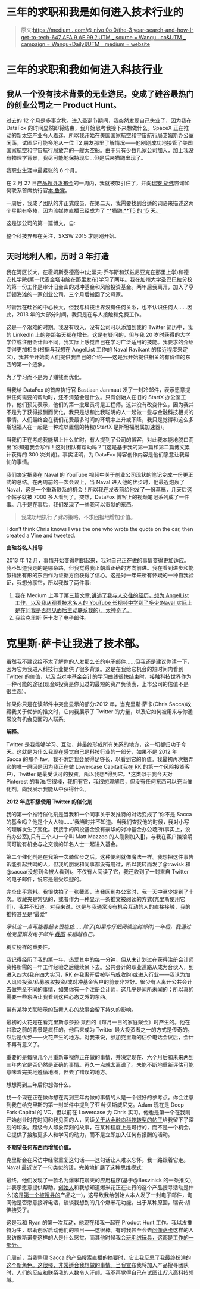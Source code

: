 # 三年的求职和我是如何进入技术行业的

> 原文:[https://medium . com/@ nivo 0o 0/the-3 year-search-and-how-I-get-to-tech-647 AFA 9 AE 99？UTM _ source = Wanqu . co&UTM _ campaign = Wanqu+Daily&UTM _ medium = website](https://medium.com/@nivo0o0/the-3-year-job-search-and-how-i-got-into-tech-647afa9ae99?utm_source=wanqu.co&utm_campaign=Wanqu+Daily&utm_medium=website)



# 三年的求职和我如何进入科技行业

## 我从一个没有技术背景的无业游民，变成了硅谷最热门的创业公司之一 Product Hunt。

过去的 12 个月是多事之秋。进入圣诞节期间，我突然发现自己失业了，因为我在 DataFox 的时间显然即将结束，我开始思考我接下来想做什么。SpaceX 正在推动的新太空产业令人着迷，所以我开始在美国国家航空和宇宙航行局艾姆斯办公室闲荡，试图尽可能多地从一位 T2 朋友那里了解情况——他刚刚成功地接管了美国国家航空和宇宙航行局放弃的一艘太空船。由于只有少数几家公司加入，加上我没有物理学背景，我尽可能地保持现实...但是后来猫鼬出现了。

我职业生涯中最紧张的 6 个月。

在 2 月 27 日[产品搜寻发布会](https://www.producthunt.com/tech/meerkat)的一周内，我就被吸引住了，并向[瑞安·胡佛](https://medium.com/u/c2146664c8e4?source=post_page-----647afa9ae99--------------------------------)咨询如何联系首席执行官[本·鲁宾](https://medium.com/u/a2d897d39412?source=post_page-----647afa9ae99--------------------------------)。



一周后，我成了团队的非正式成员，在第二天，我需要找到合适的词语来描述这两个星期有多棒，因为流媒体直播已经成为了 [**猫鼬:**T5 的 15 天。](/@Meerkat/meerkat-15-days-in-16c256836b6a#.dbo9k3274)



这是该公司的第一篇博文，自:

整个科技界都在关注，SXSW 2015 才刚刚开始。



## **天时地利人和，历时 3 年打造**

我在湾区长大，在霍姆斯泰德高中(史蒂夫·乔布斯和沃兹尼亚克在那里上学)和德安扎学院(第一代麦金塔电脑在那里发布)学习了两年。我在加州大学圣巴巴拉分校的第一份工作是审计旧金山的对冲基金和风险投资基金。两年后我离开，加入了亨廷顿海滩的一家创业公司，三个月后搬回了父母家。

尽管我在硅谷的中心长大，但我与科技世界没有任何关系，也不认识任何人……因此，2013 年的大部分时间，我只是在与人接触和免费工作。

这是一个艰难的时期。我没有收入，没有公司可以添加到我的 Twitter 简历中，我的 LinkedIn 上的差距每天都在增长。这是有疑问的，但与我 20 岁时获得的大学学位或注册会计师不同，我实际上感觉自己在学习广泛适用的技能。我要求的介绍变得更加相关(根据与我想在 AngelList 工作的 Naval Ravikant 的接近程度来定义)，我甚至开始向人们提供我自己的介绍——这是我开始提供相关的有价值的东西的第一个迹象。

为了学习而不是为了赚钱而优化。

当我给 DataFox 的首席执行官 Bastiaan Janmaat 发了一封冷邮件，表示愿意提供任何需要的帮助时，还不清楚会是什么。只有创始人在旧的 StartX 办公室工作，他们预先表示，他们的第一批雇员将是工程师。这并没有改变什么，因为我并不是为了获得报酬而优化，我只是想和比我聪明的人一起做一些与金融科技相关的事情。人们最终会在我们花费最多时间的环境中上升或下降，我只是觉得和这么多斯坦福人在一起是一种难以置信的特权(StartX 是斯坦福附属加速器)。

当我们正在考虑我能帮上什么忙时，有人提到了公司的博客，对此我本能地脱口而出“你知道我会写作！这对团队有帮助吗？”(这是基于我的第一篇和第二篇博文累计获得的 300 次浏览)。事实证明，为 DataFox 博客创作内容是他们愿意让我帮忙的事情。

我们决定把我在 Naval 的 YouTube 视频中关于创业公司现状的笔记变成一份更正式的总结。在两周前的一次会议上，当 Naval 进入他的优步时，他最近炮轰了 Naval，这是一个重新联系的机会！所以我在发表前给他发了一份草稿，几天后这个帖子就被 7000 多人看到了。突然，DataFox 博客上的视频笔记系列成了一件事。几乎是在事后，我们发现了一些我可以贡献的东西。

> 我成功地执行了*我的*策略，不求回报地增加价值。



I don’t think Chris knows I was the one who wrote the quote on the car, then created a Vine and tweeted.



**由硅谷名人指导**

2013 年 12 月，事情开始变得明朗起来，我对自己正在做的事情变得更加适应。我不知道我走的是哪条路，但我觉得我正朝着正确的方向前进。我在看到进步和能够指出有形的东西作为证据方面获得了信心。这是对一年来所有怀疑的一种自我验证，我想分享它，所以我做了两件事:

1.  我在 Medium 上写了第三篇文章[,讲述了我与人交往的经历，想为 AngelList 工作，以及我从观看技术名人的 YouTube 长视频中学到了多少(Naval 实际上是在问我是否想见面后主动联系我的)。太神奇了。](/@nivo0o0/mentored-by-silicon-valley-luminaries-e8d49a3e4294)
2.  我给克里斯·萨卡发了电子邮件。



# 克里斯·萨卡让我进了技术部。

虽然我不建议给不太了解你的人发那么长的电子邮件……但我还是建议你读一下，因为它为我进入科技行业提供了很多背景。这是在我给它机会的短时间内看到 Twitter 的价值，以及当对冲基金会计的学习曲线很快结束时，接触科技世界作为一种可能的途径(现金&投资是你见过的最短的资产负债表，上市公司的估值不是很主观)。

如果你只是在读邮件中突出显示的部分:2012 年，当克里斯·萨卡(Chris Sacca)收藏我关于优步的推文时，它向我展示了 Twitter 的力量，以及它如何被用来与你通常没有机会见面的人联系。



**解释。**

Twitter 是我能够学习、互动，并最终形成所有关系的地方，这一切都归功于今天。这就是为什么我现在感觉自己是科技行业的一部分，如果不是 2012 年 Sacca 的那个 fav，我不确定我会呆得足够长，以看到它的价值。我最初再次摆弄它的唯一原因是因为我正在做 Lowercase Capital(我在 RK 的第一个风险投资客户)，Twitter 是最受认可的投资，所以我想*得到它。*这类似于我今天对 Pinterest 的看法:它很棒，我拥有它，我很想理解它，但没有任何东西可以充当催化剂，向我展示我能从中获得什么。

**2012 年底积极使用 Twitter 的催化剂**

我的第一个推特催化剂是当我和一个同事关于发推特的对话变成了“你不是 Sacca 的基金吗？他是个大人物……”我当时并不知道。当我们查找他的时候，我对小写的理解发生了变化。我接手的风投基金没有豪华的对冲基金办公场所(事实上，没有办公室),只有三个人(一个叫 Matt Mazzeo 的人刚刚加入🎉)，与我在客户接洽期间可能有机会与之交谈的知名人士一起进入基金。

第二个催化剂是在我第一次骑优步之后。这种便利就像魔法一样。我想把这件事告诉能引起共鸣的人，但我的朋友和同事都没有用过，所以我转而发了@travisk 和@sacca(没想到会被人看到)。不仅有人阅读了它，我还收到了一封来自 Twitter 的电子邮件，说它是最受欢迎的。



完全出乎意料。我很快拍了一张截图，当我回到办公室时，我一天中至少提到了十次。收藏夹是常见的，或者作为一种显示一条推文被阅读的方式(克里斯使用它们)，我并不知道。对我来说，这是与我通常没有机会互动的人的直接接触，我的推特甚至是“最爱”

*承认这一点可能看起来很尴尬……除了(如果你仔细阅读这封邮件)一年后，我通过给克里斯发电子邮件* [*截图*](https://twitter.com/nivo0o0/status/663573911074770944) *来超越自己。*

树立榜样的重要性。

我记得经历了我的第一年，热爱其中的每一分钟，但从未计划过在获得注册会计师资格所需的一年工作经验之后继续呆下去。公共会计的职业道路从成为合伙人，到进入四大(我在四大实习，RK 在我离开后被毕马威收购)或进入行业——我认为加入风险投资/私募股权投资/或对冲基金客户的前景非常好。很少有人离开公共会计去做完全不同的事情，如果你有一个注册会计师，这几乎是闻所未闻的；所以真的需要一些东西让我看到这种心态之外的东西。

带有某种关联暗示的鼓舞人心的故事会留下持久的影响。

最初的火花是在看克里斯与莎拉·莱西的《每月一日的家庭聚会》时产生的。他在谷歌之前的背景是疯狂的，他后来成为 Twitter 最大投资者之一的方式是传奇的。然后是优步——火花产生的地方。对我来说，参加克里斯的估价电话会议后，会计不再有意义了。



重要的是每隔几个月重新审视你正在做的事情，并决定现在、六个月后和未来两到三年内它是否仍然是正确的事情。再久一点就太离谱了。未能不断地重新评估可能意味着完美地遵循地图，但去了错误的地方。

想想两到三年后你想做什么。

找一个现在正在做你想在两到三年内做的事情的人是一个很好的参考点。你会注意到我在给克里斯的第一封邮件中提到了亚当·贝斯威尼克。Adam 现在是 Deep Fork Capital 的 VC，但以前在 Lowercase 为 Chris 实习。他也是第一个在我刚开始创业时花时间和我见面的人，阅读[关于从金融向科技转型的帖子](http://ventureminded.me/post/58055108489/from-jefferies-to-wanelo-a-25-year-job-search)给我留下了深刻的印象。超级令人印象深刻的故事，在某种程度上是可行的，而不是一个机会。它提供了接触更多人和学习的动力，而不是立即加入任何有报酬的活动。

**不期望任何东西而增加价值。**

克里斯会在采访中经常重复这句话——这句话让人难以忘怀。我一路跟着它走。Naval 最近说了一句类似的话，完美地扩展了这种思维模式:



最终，他们发现了一款名为爆米花聊天的应用程序(基于@Besvinick 的一条推文),并表示愿意提供帮助。[创始人](https://twitter.com/Popcorn_Ryan)和我想知道爆米花正在进行的这个产品搜寻活动是什么(这是[第一个被搜寻的](https://pando.com/2013/12/04/can-the-democratic-power-of-a-platform-like-hacker-news-be-applied-to-products/)产品之一)，这导致我给创始人本人发了一封电子邮件，询问他是否愿意接听电话，谈谈我想到的几个爆米花功能。出于某种原因，瑞安·胡佛接受了。

这是我和 Ryan 的第一次互动，他现在和我一起在 Product Hunt 工作。我以发推特为生，帮助创客启动他们的项目——这很棒。有时我甚至会去[问像萨卡](https://www.youtube.com/watch?v=-rWQo0N1dhY)这样的人采访像斯诺登这样的人是什么感觉，而其他时候我[会玩毛绒玩具，这都是工作的一部分。](https://twitter.com/ProductHunt/status/666857480895332352)

几周前，当我整理 Sacca 的产品搜索直播的[摘要时，它让我反思了我最终扮演的这个新角色。这很棒，非常适合我想做的事情。当我](/@producthunt/chris-sacca-doesn-t-hold-back-74242a284af1)[宣布](https://twitter.com/Nivo0o0/status/654020846927769600)我将加入产品搜寻团队时，人们的反应和联系我的人数令人汗颜。我不再觉得自己在试图让*打入*高科技领域。

















